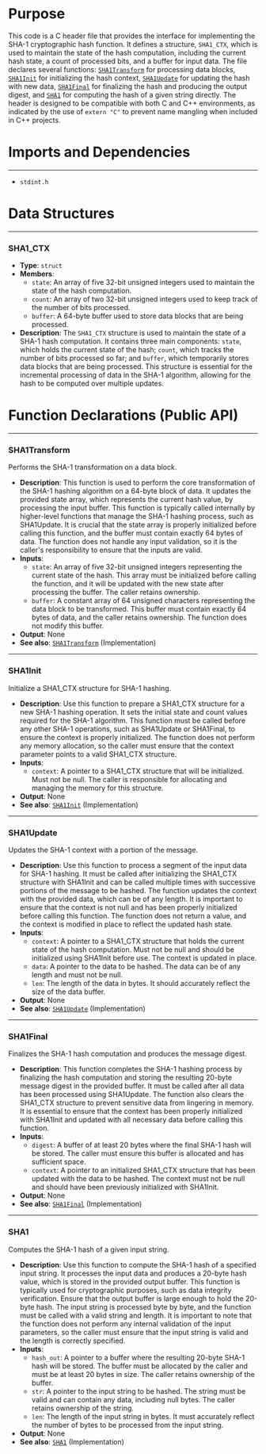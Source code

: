 # Purpose
This code is a C header file that provides the interface for implementing the SHA-1 cryptographic hash function. It defines a structure, `SHA1_CTX`, which is used to maintain the state of the hash computation, including the current hash state, a count of processed bits, and a buffer for input data. The file declares several functions: [`SHA1Transform`](#SHA1Transform) for processing data blocks, [`SHA1Init`](#SHA1Init) for initializing the hash context, [`SHA1Update`](#SHA1Update) for updating the hash with new data, [`SHA1Final`](#SHA1Final) for finalizing the hash and producing the output digest, and [`SHA1`](#SHA1) for computing the hash of a given string directly. The header is designed to be compatible with both C and C++ environments, as indicated by the use of `extern "C"` to prevent name mangling when included in C++ projects.
# Imports and Dependencies

---
- `stdint.h`


# Data Structures

---
### SHA1\_CTX
- **Type**: `struct`
- **Members**:
    - `state`: An array of five 32-bit unsigned integers used to maintain the state of the hash computation.
    - `count`: An array of two 32-bit unsigned integers used to keep track of the number of bits processed.
    - `buffer`: A 64-byte buffer used to store data blocks that are being processed.
- **Description**: The `SHA1_CTX` structure is used to maintain the state of a SHA-1 hash computation. It contains three main components: `state`, which holds the current state of the hash; `count`, which tracks the number of bits processed so far; and `buffer`, which temporarily stores data blocks that are being processed. This structure is essential for the incremental processing of data in the SHA-1 algorithm, allowing for the hash to be computed over multiple updates.


# Function Declarations (Public API)

---
### SHA1Transform<!-- {{#callable_declaration:SHA1Transform}} -->
Performs the SHA-1 transformation on a data block.
- **Description**: This function is used to perform the core transformation of the SHA-1 hashing algorithm on a 64-byte block of data. It updates the provided state array, which represents the current hash value, by processing the input buffer. This function is typically called internally by higher-level functions that manage the SHA-1 hashing process, such as SHA1Update. It is crucial that the state array is properly initialized before calling this function, and the buffer must contain exactly 64 bytes of data. The function does not handle any input validation, so it is the caller's responsibility to ensure that the inputs are valid.
- **Inputs**:
    - `state`: An array of five 32-bit unsigned integers representing the current state of the hash. This array must be initialized before calling the function, and it will be updated with the new state after processing the buffer. The caller retains ownership.
    - `buffer`: A constant array of 64 unsigned characters representing the data block to be transformed. This buffer must contain exactly 64 bytes of data, and the caller retains ownership. The function does not modify this buffer.
- **Output**: None
- **See also**: [`SHA1Transform`](sha1.c.driver.md#SHA1Transform)  (Implementation)


---
### SHA1Init<!-- {{#callable_declaration:SHA1Init}} -->
Initialize a SHA1_CTX structure for SHA-1 hashing.
- **Description**: Use this function to prepare a SHA1_CTX structure for a new SHA-1 hashing operation. It sets the initial state and count values required for the SHA-1 algorithm. This function must be called before any other SHA-1 operations, such as SHA1Update or SHA1Final, to ensure the context is properly initialized. The function does not perform any memory allocation, so the caller must ensure that the context parameter points to a valid SHA1_CTX structure.
- **Inputs**:
    - `context`: A pointer to a SHA1_CTX structure that will be initialized. Must not be null. The caller is responsible for allocating and managing the memory for this structure.
- **Output**: None
- **See also**: [`SHA1Init`](sha1.c.driver.md#SHA1Init)  (Implementation)


---
### SHA1Update<!-- {{#callable_declaration:SHA1Update}} -->
Updates the SHA-1 context with a portion of the message.
- **Description**: Use this function to process a segment of the input data for SHA-1 hashing. It must be called after initializing the SHA1_CTX structure with SHA1Init and can be called multiple times with successive portions of the message to be hashed. The function updates the context with the provided data, which can be of any length. It is important to ensure that the context is not null and has been properly initialized before calling this function. The function does not return a value, and the context is modified in place to reflect the updated hash state.
- **Inputs**:
    - `context`: A pointer to a SHA1_CTX structure that holds the current state of the hash computation. Must not be null and should be initialized using SHA1Init before use. The context is updated in place.
    - `data`: A pointer to the data to be hashed. The data can be of any length and must not be null.
    - `len`: The length of the data in bytes. It should accurately reflect the size of the data buffer.
- **Output**: None
- **See also**: [`SHA1Update`](sha1.c.driver.md#SHA1Update)  (Implementation)


---
### SHA1Final<!-- {{#callable_declaration:SHA1Final}} -->
Finalizes the SHA-1 hash computation and produces the message digest.
- **Description**: This function completes the SHA-1 hashing process by finalizing the hash computation and storing the resulting 20-byte message digest in the provided buffer. It must be called after all data has been processed using SHA1Update. The function also clears the SHA1_CTX structure to prevent sensitive data from lingering in memory. It is essential to ensure that the context has been properly initialized with SHA1Init and updated with all necessary data before calling this function.
- **Inputs**:
    - `digest`: A buffer of at least 20 bytes where the final SHA-1 hash will be stored. The caller must ensure this buffer is allocated and has sufficient space.
    - `context`: A pointer to an initialized SHA1_CTX structure that has been updated with the data to be hashed. The context must not be null and should have been previously initialized with SHA1Init.
- **Output**: None
- **See also**: [`SHA1Final`](sha1.c.driver.md#SHA1Final)  (Implementation)


---
### SHA1<!-- {{#callable_declaration:SHA1}} -->
Computes the SHA-1 hash of a given input string.
- **Description**: Use this function to compute the SHA-1 hash of a specified input string. It processes the input data and produces a 20-byte hash value, which is stored in the provided output buffer. This function is typically used for cryptographic purposes, such as data integrity verification. Ensure that the output buffer is large enough to hold the 20-byte hash. The input string is processed byte by byte, and the function must be called with a valid string and length. It is important to note that the function does not perform any internal validation of the input parameters, so the caller must ensure that the input string is valid and the length is correctly specified.
- **Inputs**:
    - `hash_out`: A pointer to a buffer where the resulting 20-byte SHA-1 hash will be stored. The buffer must be allocated by the caller and must be at least 20 bytes in size. The caller retains ownership of the buffer.
    - `str`: A pointer to the input string to be hashed. The string must be valid and can contain any data, including null bytes. The caller retains ownership of the string.
    - `len`: The length of the input string in bytes. It must accurately reflect the number of bytes to be processed from the input string.
- **Output**: None
- **See also**: [`SHA1`](sha1.c.driver.md#SHA1)  (Implementation)


